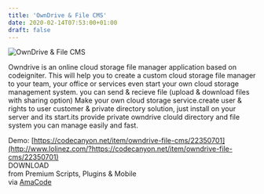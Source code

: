 ```yaml
---
title: 'OwnDrive & File CMS'
date: 2020-02-14T07:53:00+01:00
draft: false
---
```


![OwnDrive & File CMS ](http://www.codelist.cc/uploads/posts/2020-02/1581662711_owndrive.jpg "OwnDrive & File CMS ")  
  
Owndrive is an online cloud storage file manager application based on codeigniter. This will help you to create a custom cloud storage file manager to your team, your office or services even start your own cloud storage management system. you can send & recieve file (upload & download files with sharing option) Make your own cloud storage service.create user & rights to user customer & private directory solution, just install on your server and its start.its provide private owndrive clould directory and file system you can manage easily and fast.  
  
Demo: [https://codecanyon.net/item/owndrive-file-cms/22350701](http://www.lolinez.com/?https://codecanyon.net/item/owndrive-file-cms/22350701)  
DOWNLOAD  
from Premium Scripts, Plugins & Mobile  
via [AmaCode](https://amazcode.ooo)